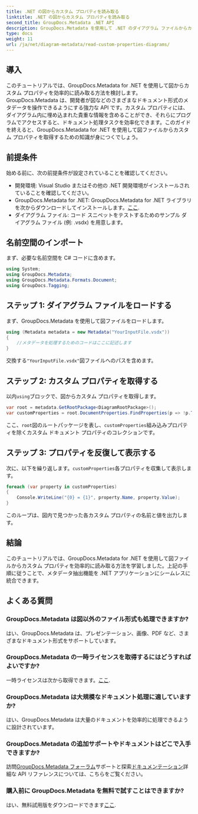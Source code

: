 ```yaml
---
title: .NET の図からカスタム プロパティを読み取る
linktitle: .NET の図からカスタム プロパティを読み取る
second_title: GroupDocs.Metadata .NET API
description: GroupDocs.Metadata を使用して .NET のダイアグラム ファイルからカスタム プロパティを抽出する方法を学びます。開発者向けの簡単なステップバイステップ ガイド。
type: docs
weight: 11
url: /ja/net/diagram-metadata/read-custom-properties-diagrams/
---
```

## 導入
このチュートリアルでは、GroupDocs.Metadata for .NET を使用して図からカスタム プロパティを効率的に読み取る方法を検討します。 GroupDocs.Metadata は、開発者が図などのさまざまなドキュメント形式のメタデータを操作できるようにする強力な API です。カスタム プロパティには、ダイアグラム内に埋め込まれた貴重な情報を含めることができ、それらにプログラムでアクセスすると、ドキュメント処理タスクを効率化できます。このガイドを終えると、GroupDocs.Metadata for .NET を使用して図ファイルからカスタム プロパティを取得するための知識が身につくでしょう。
## 前提条件
始める前に、次の前提条件が設定されていることを確認してください。
- 開発環境: Visual Studio またはその他の .NET 開発環境がインストールされていることを確認してください。
-  GroupDocs.Metadata for .NET: GroupDocs.Metadata for .NET ライブラリを次からダウンロードしてインストールします。[ここ](https://releases.groupdocs.com/metadata/net/).
- ダイアグラム ファイル: コード スニペットをテストするためのサンプル ダイアグラム ファイル (例: .vsdx) を用意します。

## 名前空間のインポート
まず、必要な名前空間を C# コードに含めます。
```csharp
using System;
using GroupDocs.Metadata;
using GroupDocs.Metadata.Formats.Document;
using GroupDocs.Tagging;
```
## ステップ 1: ダイアグラム ファイルをロードする
まず、GroupDocs.Metadata を使用して図ファイルをロードします。
```csharp
using (Metadata metadata = new Metadata("YourInputFile.vsdx"))
{
    //メタデータを処理するためのコードはここに記述します
}
```
交換する`"YourInputFile.vsdx"`図ファイルへのパスを含めます。
## ステップ 2: カスタム プロパティを取得する
以内`using`ブロックで、図からカスタム プロパティを取得します。
```csharp
var root = metadata.GetRootPackage<DiagramRootPackage>();
var customProperties = root.DocumentProperties.FindProperties(p => !p.Tags.Contains(Tags.Document.BuiltIn));
```
ここ、`root`図のルートパッケージを表し、`customProperties`組み込みプロパティを除くカスタム ドキュメント プロパティのコレクションです。
## ステップ 3: プロパティを反復して表示する
次に、以下を繰り返します。`customProperties`各プロパティを収集して表示します。
```csharp
foreach (var property in customProperties)
{
    Console.WriteLine("{0} = {1}", property.Name, property.Value);
}
```
このループは、図内で見つかった各カスタム プロパティの名前と値を出力します。

## 結論
このチュートリアルでは、GroupDocs.Metadata for .NET を使用して図ファイルからカスタム プロパティを効率的に読み取る方法を学習しました。上記の手順に従うことで、メタデータ抽出機能を .NET アプリケーションにシームレスに統合できます。

## よくある質問
### GroupDocs.Metadata は図以外のファイル形式も処理できますか?
はい、GroupDocs.Metadata は、プレゼンテーション、画像、PDF など、さまざまなドキュメント形式をサポートしています。
### GroupDocs.Metadata の一時ライセンスを取得するにはどうすればよいですか?
一時ライセンスは次から取得できます。[ここ](https://purchase.groupdocs.com/temporary-license/).
### GroupDocs.Metadata は大規模なドキュメント処理に適していますか?
はい、GroupDocs.Metadata は大量のドキュメントを効率的に処理できるように設計されています。
### GroupDocs.Metadata の追加サポートやドキュメントはどこで入手できますか?
訪問[GroupDocs.Metadata フォーラム](https://forum.groupdocs.com/c/metadata/14)サポートと探索[ドキュメンテーション](https://reference.groupdocs.com/metadata/net/)詳細な API リファレンスについては、こちらをご覧ください。
### 購入前に GroupDocs.Metadata を無料で試すことはできますか?
はい、無料試用版をダウンロードできます[ここ](https://releases.groupdocs.com/).